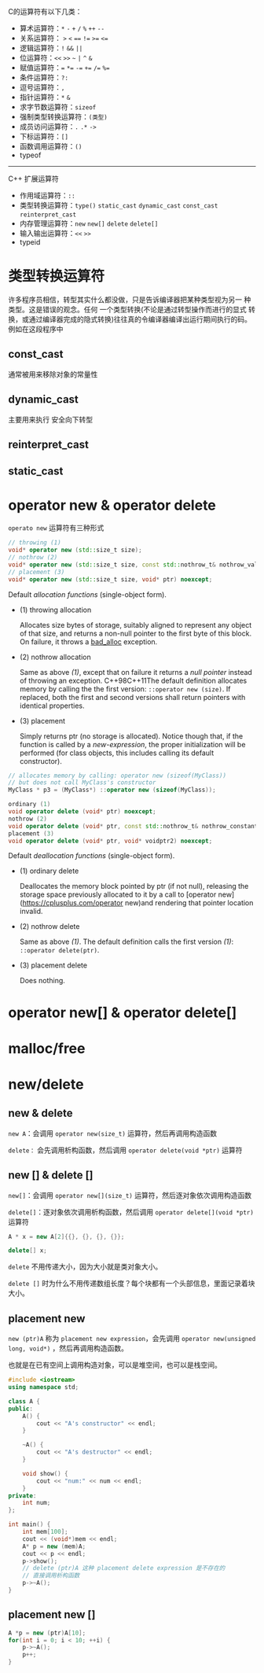 C的运算符有以下几类：

- 算术运算符：`*`  `-`  `+`  `/`  `%`  `++`  `--`
- 关系运算符： `>`  `<`  `==`  `!=`  `>=`  `<=`
- 逻辑运算符：`!`  `&&`  `||`
- 位运算符：`<<`  `>>`  `~`  `|`  `^`  `&`
- 赋值运算符：`=`  `*=`  `-=`  `+=`  `/=`  `%=`
- 条件运算符：`?:`
- 逗号运算符：`,`
- 指针运算符：`*`  `&`
- 求字节数运算符：`sizeof`
- 强制类型转换运算符：`(类型)`
- 成员访问运算符：`.`  `.*`  `->`
- 下标运算符：`[]`
- 函数调用运算符：`()`
- typeof



---



C++ 扩展运算符

- 作用域运算符：`::`
- 类型转换运算符：`type()`  `static_cast`  `dynamic_cast`  `const_cast`  `reinterpret_cast`
- 内存管理运算符：`new`  `new[]`  `delete`  `delete[]`
- 输入输出运算符：`<<`  `>>`
- typeid



# 类型转换运算符

许多程序员相信，转型其实什么都没做，只是告诉编译器把某种类型视为另一 种类型。这是错误的观念。任何 一个类型转换(不论是通过转型操作而进行的显式 转换，或通过编译器完成的隐式转换)往往真的令编译器编译出运行期间执行的码。 例如在这段程序中

## const_cast

通常被用来移除对象的常量性



## dynamic_cast

主要用来执行 安全向下转型



## reinterpret_cast



## static_cast



# operator new & operator delete

`operato new`  运算符有三种形式

```cpp
// throwing (1)	
void* operator new (std::size_t size);
// nothrow (2)	
void* operator new (std::size_t size, const std::nothrow_t& nothrow_value) noexcept;
// placement (3)	
void* operator new (std::size_t size, void* ptr) noexcept;
```



Default *allocation functions* (single-object form).

- (1) throwing allocation

    Allocates size bytes of storage, suitably aligned to represent any object of that size, and returns a non-null pointer to the first byte of this block. On failure, it throws a [bad_alloc](https://cplusplus.com/bad_alloc) exception. 

- (2) nothrow allocation

    Same as above *(1)*, except that on failure it returns a *null pointer* instead of throwing an exception. C++98C++11The default definition allocates memory by calling the the first version: `::operator new (size)`. If replaced, both the first and second versions shall return pointers with identical properties. 

- (3) placement

    Simply returns ptr (no storage is allocated). Notice though that, if the function is called by a *new-expression*, the proper initialization will be performed (for class objects, this includes calling its default constructor).



```cpp
// allocates memory by calling: operator new (sizeof(MyClass))
// but does not call MyClass's constructor
MyClass * p3 = (MyClass*) ::operator new (sizeof(MyClass));
```





```cpp
ordinary (1)	
void operator delete (void* ptr) noexcept;
nothrow (2)	
void operator delete (void* ptr, const std::nothrow_t& nothrow_constant) noexcept;
placement (3)	
void operator delete (void* ptr, void* voidptr2) noexcept;
```

Default *deallocation functions* (single-object form).

- (1) ordinary delete

    Deallocates the memory block pointed by ptr (if not null), releasing the storage space previously allocated to it by a call to [operator new](https://cplusplus.com/operator new)and rendering that pointer location invalid. 

- (2) nothrow delete

    Same as above *(1)*. The default definition calls the first version *(1)*: `::operator delete(ptr)`. 

- (3) placement delete

    Does nothing.



# operator new[] & operator delete[]



# 



# malloc/free



# new/delete

## new & delete

`new A`：会调用 `operator new(size_t)` 运算符，然后再调用构造函数



`delete：` 会先调用析构函数，然后调用 `operator delete(void *ptr)` 运算符

## new [] & delete []

`new[]`：会调用 `operator new[](size_t)` 运算符，然后逐对象依次调用构造函数



`delete[]`：逐对象依次调用析构函数，然后调用 `operator delete[](void *ptr)` 运算符

```cpp
A * x = new A[2]{{}, {}, {}, {}};

delete[] x;
```

`delete` 不用传递大小，因为大小就是类对象大小。

 `delete []` 时为什么不用传递数组长度？每个块都有一个头部信息，里面记录着块大小。

## placement new

`new (ptr)A` 称为 `placement new expression`，会先调用 `operator new(unsigned long, void*)` ，然后再调用构造函数。

也就是在已有空间上调用构造对象，可以是堆空间，也可以是栈空间。

```cpp
#include <iostream>
using namespace std;

class A {
public:
    A() {
        cout << "A's constructor" << endl;
    }

    ~A() {
        cout << "A's destructor" << endl;
    }

    void show() {
        cout << "num:" << num << endl;
    }
private:
    int num;
};

int main() {
    int mem[100];
    cout << (void*)mem << endl;
    A* p = new (mem)A;
    cout << p << endl;
    p->show();
    // delete (ptr)A 这种 placement delete expression 是不存在的
    // 直接调用析构函数
    p->~A();
}
```



## placement new []

```cpp
A *p = new (ptr)A[10];
for(int i = 0; i < 10; ++i) {
    p->~A();
    p++;
}
```

